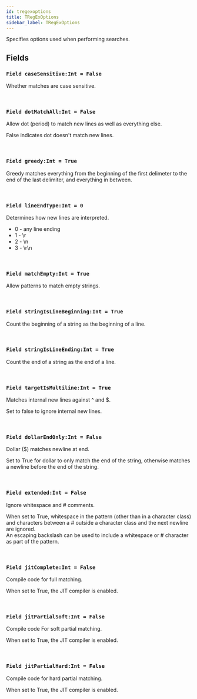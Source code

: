 ```yaml
---
id: tregexoptions
title: TRegExOptions
sidebar_label: TRegExOptions
---
```


Specifies options used when performing searches.


## Fields

### `Field caseSensitive:Int = False`

Whether matches are case sensitive.

<br/>

### `Field dotMatchAll:Int = False`

Allow dot (period) to match new lines as well as everything else.

False indicates dot doesn't match new lines.


<br/>

### `Field greedy:Int = True`

Greedy matches everything from the beginning of the first delimeter to the end of the last delimiter, and everything in between.




<br/>

### `Field lineEndType:Int = 0`

Determines how new lines are interpreted.


<ul>
<li>0 - any line ending</li>
<li>1 - \r</li>
<li>2 - \n</li>
<li>3 - \r\n</li>
</ul>


<br/>

### `Field matchEmpty:Int = True`

Allow patterns to match empty strings.

<br/>

### `Field stringIsLineBeginning:Int = True`

Count the beginning of a string as the beginning of a line.

<br/>

### `Field stringIsLineEnding:Int = True`

Count the end of a string as the end of a line.

<br/>

### `Field targetIsMultiline:Int = True`

Matches internal new lines against ^ and $.

Set to false to ignore internal new lines.


<br/>

### `Field dollarEndOnly:Int = False`

Dollar ($) matches newline at end.

Set to True for dollar to only match the end of the string, otherwise
matches a newline before the end of the string.


<br/>

### `Field extended:Int = False`

Ignore whitespace and # comments.

When set to True, whitespace in the pattern (other than in a character class) and
characters between a # outside a character class and the next newline are ignored.<br>
An escaping backslash can be used to include a whitespace or # character as part of the pattern.


<br/>

### `Field jitComplete:Int = False`

Compile code for full matching.

When set to True, the JIT compiler is enabled.


<br/>

### `Field jitPartialSoft:Int = False`

Compile code For soft partial matching.

When set to True, the JIT compiler is enabled.


<br/>

### `Field jitPartialHard:Int = False`

Compile code for hard partial matching.

When set to True, the JIT compiler is enabled.


<br/>

